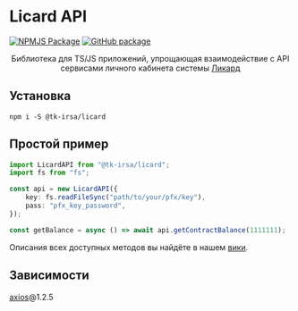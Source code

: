 # Licard API

[![NPMJS Package](https://github.com/IT-Irsa/licard/actions/workflows/npm-publish.yml/badge.svg)](https://github.com/IT-Irsa/licard/actions/workflows/npm-publish.yml)
[![GitHub package](https://github.com/IT-Irsa/licard/actions/workflows/npm-publish-github-packages.yml/badge.svg)](https://github.com/IT-Irsa/licard/actions/workflows/npm-publish-github-packages.yml)
<center>Библиотека для TS/JS приложений, упрощающая взаимодействие с API сервисами личного кабинета системы <a href="https://licard.ru/ru/">Ликард</a></center>

## Установка

```
npm i -S @tk-irsa/licard
```

## Простой пример

```ts
import LicardAPI from "@tk-irsa/licard";
import fs from "fs";

const api = new LicardAPI({
    key: fs.readFileSync("path/to/your/pfx/key"),
    pass: "pfx_key_password",
});

const getBalance = async () => await api.getContractBalance(1111111);
```

Описания всех доступных методов вы найдёте в нашем [вики](https://github.com/IT-Irsa/licard/wiki).

## Зависимости

[axios](https://github.com/axios/axios)@1.2.5
